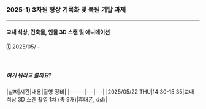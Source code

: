 ### 2025-1) 3차원 형상 기록화 및 복원 기말 과제
------
#### 교내 석상, 건축물, 인물 3D 스캔 및 애니메이션

🗓️ 2025/05/ - 

 &nbsp;
 &nbsp;
 ##### 여기 뭐라고 쓸까요?
|날짜|시간|내용|촬영 장비|
|------|---|---|
|2025/05/22 THU|14:30-15:35|교내 석상 3D 스캔 촬영 1차 (총 9개)|휴대폰, dslr|

